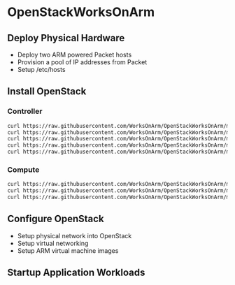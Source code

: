 # OpenStackWorksOnArm


## Deploy Physical Hardware

* Deploy two ARM powered Packet hosts
* Provision a pool of IP addresses from Packet
* Setup /etc/hosts


## Install OpenStack

### Controller

```bash
curl https://raw.githubusercontent.com/WorksOnArm/OpenStackWorksOnArm/master/CommonServerSetup.sh | bash
curl https://raw.githubusercontent.com/WorksOnArm/OpenStackWorksOnArm/master/ControllerKeystone.sh | bash
curl https://raw.githubusercontent.com/WorksOnArm/OpenStackWorksOnArm/master/ControllerGlance.sh | bash
curl https://raw.githubusercontent.com/WorksOnArm/OpenStackWorksOnArm/master/ControllerNova.sh | bash
curl https://raw.githubusercontent.com/WorksOnArm/OpenStackWorksOnArm/master/ControllerNeutron.sh | bash
```

### Compute

```bash
curl https://raw.githubusercontent.com/WorksOnArm/OpenStackWorksOnArm/master/CommonServerSetup.sh | bash
curl https://raw.githubusercontent.com/WorksOnArm/OpenStackWorksOnArm/master/ComputeNova.sh | bash
curl https://raw.githubusercontent.com/WorksOnArm/OpenStackWorksOnArm/master/ComputeNeutron.sh | bash
```

## Configure OpenStack

* Setup physical network into OpenStack
* Setup virtual networking
* Setup ARM virtual machine images

## Startup Application Workloads
